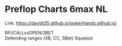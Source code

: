 # Preflop Charts 6max NL

Link: https://davidt35.github.io/pokerHands.github.io/ <br>

RFI/CALLvsOPEN/3BET<br>
Defending ranges (4B, CC, 5Bet)
Squeeze
